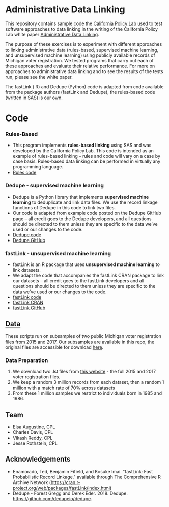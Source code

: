 ﻿# Administrative Data Linking

This repository contains sample code the [California Policy Lab] used to test software approaches to data linking in the writing of the California Policy Lab white paper [Administrative Data Linking]. 

The purpose of these exercises is to experiment with different approaches to linking administrative data (rules-based, supervised machine learning, and unsupervised machine learning) using publicly available records of Michigan voter registration. We tested programs that carry out each of these approaches and evaluate their relative performance. For more on approaches to administrative data linking and to see the results of the tests run, please see the white paper. 

The fastLink ( R) and Dedupe (Python) code is adapted from code available from the package authors (fastLink and Dedupe), the rules-based code (written in SAS) is our own. 

# Code

### Rules-Based

  - This program implements **rules-based linking** using SAS and was developed by the California Policy Lab. This code is intended as an example of rules-based linking – rules and code will vary on a case by case basis. Rules-based data linking can be performed in virtually any programming language. 
  - [Rules code]

### Dedupe - supervised machine learning
- Dedupe is a Python library that implements **supervised machine learning** to deduplicate and link data files. We use the record linkage functions of Dedupe in this code to link two files. 
- Our code is adapted from example code posted on the Dedupe GitHub page – all credit goes to the Dedupe developers, and all questions should be directed to them unless they are specific to the data we’ve used or our changes to the code.
- [Dedupe code]
- [Dedupe GitHub]

### fastLink - unsupervised machine learning
- fastLink is an R package that uses **unsupervised machine learning** to link datasets. 
- We adapt the code that accompanies the fastLink CRAN package to link our datasets – all credit goes to the fastLink developers and all questions should be directed to them unless they are specific to the data we’ve used or our changes to the code.
- [fastLink code]
- [fastLink CRAN]
- [fastLink GitHub]

## [Data]
These scripts run on subsamples of two public Michigan voter registration files from 2015 and 2017. Our subsamples are available in this repo, the original files are accessible for download [here]. 

### Data Preparation
1.	We download two .lst files from [this website] - the full 2015 and 2017 voter registration files. 
2.	We keep a random 3 million records from each dataset, then a random 1 million with a match rate of 70% across datasets
3.	From these 1 million samples we restrict to individuals born in 1985 and 1986. 

## Team
- Elsa Augustine, CPL
- Charles Davis, CPL
- Vikash Reddy, CPL
- Jesse Rothstein, CPL

## Acknowledgements
- Enamorado, Ted, Benjamin Fifield, and Kosuke Imai. "fastLink: Fast Probabilistic Record Linkage." available through The Comprehensive R Archive Network (https://cran.r-project.org/web/packages/fastLink/index.html)  
- Dedupe - Forest Gregg and Derek Eder. 2018. Dedupe. https://github.com/dedupeio/dedupe. 


[//]: # (These are reference links used in the body of this note and get stripped out when the markdown processor does its job. There is no need to format nicely because it shouldn't be seen. Thanks SO - http://stackoverflow.com/questions/4823468/store-comments-in-markdown-syntax)

   [California Policy Lab]: <https://www.capolicylab.org/?>
   [Administrative Data Linking]: <LINK HERE>
   [Dedupe GitHub]: <https://github.com/dedupeio/dedupe>
   [fastLink GitHub]: <https://github.com/kosukeimai/fastLink>
   [fastLink CRAN]: <https://github.com/kosukeimai/fastLink>
   [here]: <http://michiganvoters.info/>
   [this website]: <http://michiganvoters.info/>
   [fastLink code]: <code/fastLink.R>
   [Dedupe code]: <code/dedupe.py>
   [Rules code]: <code/rules.sas>
   [Data]: <data>
   

